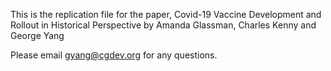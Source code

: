 This is the replication file for the paper, Covid-19 Vaccine Development and Rollout in Historical Perspective by Amanda Glassman, Charles Kenny and George Yang

Please email gyang@cgdev.org for any questions.